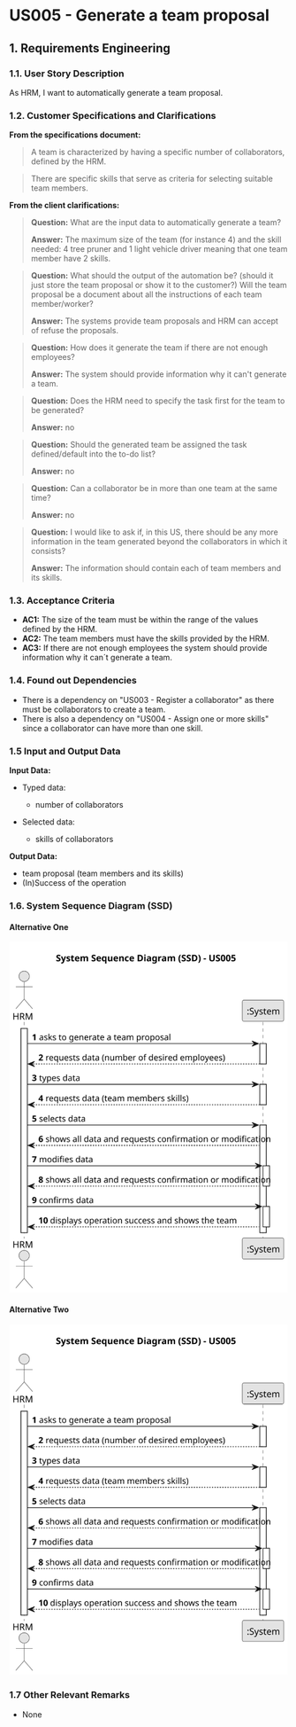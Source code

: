 # US005 -  Generate a team proposal


## 1. Requirements Engineering

### 1.1. User Story Description

As HRM, I want to automatically generate a team proposal.

### 1.2. Customer Specifications and Clarifications 

**From the specifications document:**

>	A team is characterized by having a specific number of collaborators, defined by the HRM.
  
>	There are specific skills that serve as criteria for selecting suitable team members.

**From the client clarifications:**

> **Question:** What are the input data to automatically generate a team?
>
> **Answer:** The maximum size of the team (for instance 4)
and the skill needed: 4 tree pruner and 1 light vehicle driver
meaning that one team member have 2 skills.

> **Question:** What should the output of the automation be? (should it just store the team proposal or show it to the customer?)  Will the team proposal be a document about all the instructions of each team member/worker?
>
> **Answer:** The systems provide team proposals and HRM can accept of refuse the proposals.

> **Question:** How does it generate the team if there are not enough employees?
>
> **Answer:** The system should provide information why it can't generate a team.

> **Question:**  Does the HRM need to specify the task first for the team to be generated?
> 
> **Answer:** no

> **Question:**  Should the generated team be assigned the task defined/default into the to-do list?
>
> **Answer:** no

> **Question:**  Can a collaborator be in more than one team at the same time?
>
> **Answer:** no

> **Question:**  I would like to ask if, in this US, there should be any more information in the team generated beyond the collaborators in which it consists?
>
> **Answer:** The information should contain each of team members and its skills.


### 1.3. Acceptance Criteria

* **AC1:** The size of the team must be within the range of the values defined by the HRM.
* **AC2:** The team members must have the skills provided by the HRM.
* **AC3:** If there are not enough employees the system should provide information why it can´t generate a team. 
### 1.4. Found out Dependencies

* There is a dependency on "US003 - Register a collaborator" as there must be collaborators to create a team.
* There is also a dependency on "US004 - Assign one or more skills" since a collaborator can have more than one skill.
### 1.5 Input and Output Data

**Input Data:**

* Typed data:
    * number of collaborators
	
* Selected data:
    * skills of collaborators

**Output Data:**

* team proposal (team members and its skills)
* (In)Success of the operation

### 1.6. System Sequence Diagram (SSD)


#### Alternative One

![System Sequence Diagram - Alternative One](svg/us005-system-sequence-diagram-alternative-one.svg)

#### Alternative Two

![System Sequence Diagram - Alternative One](svg/us005-system-sequence-diagram-alternative-two.svg)

### 1.7 Other Relevant Remarks

* None